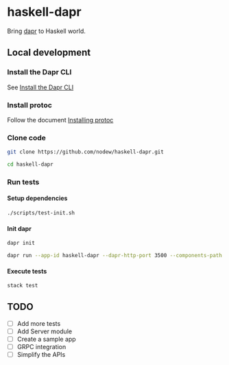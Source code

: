 # haskell-dapr

Bring [dapr](https://dapr.io/) to Haskell world.

## Local development

### Install the Dapr CLI

See [Install the Dapr CLI](https://docs.dapr.io/getting-started/install-dapr-cli/)

### Install protoc

Follow the document [Installing protoc](https://github.com/google/proto-lens/blob/master/docs/installing-protoc.md)

### Clone code

```bash
git clone https://github.com/nodew/haskell-dapr.git

cd haskell-dapr
```

### Run tests

#### Setup dependencies

```bash
./scripts/test-init.sh
```

#### Init dapr

```bash
dapr init

dapr run --app-id haskell-dapr --dapr-http-port 3500 --components-path ./components
```

#### Execute tests

```bash
stack test
```

## TODO

- [ ] Add more tests
- [ ] Add Server module
- [ ] Create a sample app
- [ ] GRPC integration
- [ ] Simplify the APIs
